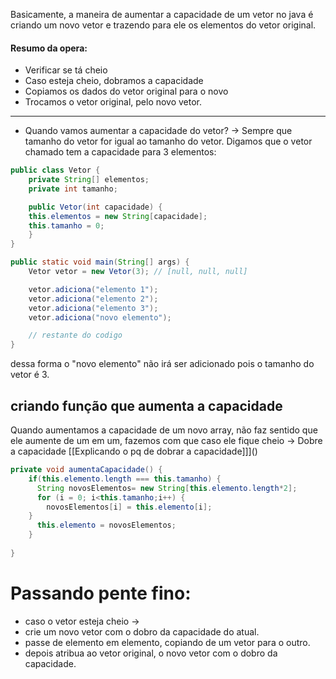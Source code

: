 
Basicamente, a maneira de aumentar a capacidade de um vetor no java é criando um novo vetor e trazendo para ele os elementos do vetor original.

#### Resumo da opera:
- Verificar se tá cheio
- Caso esteja cheio, dobramos a capacidade
- Copiamos os dados do vetor original para o novo
- Trocamos o vetor original, pelo novo vetor.
---
- Quando vamos aumentar a capacidade do vetor? -> Sempre que tamanho do vetor for igual ao tamanho do vetor.
Digamos que o vetor chamado tem a capacidade para 3 elementos:
```java
public class Vetor {
	private String[] elementos;
	private int tamanho;

	public Vetor(int capacidade) {  
    this.elementos = new String[capacidade];  
    this.tamanho = 0;  
	}
}

public static void main(String[] args) {
	Vetor vetor = new Vetor(3); // [null, null, null]

	vetor.adiciona("elemento 1");  
	vetor.adiciona("elemento 2");  
	vetor.adiciona("elemento 3");
	vetor.adiciona("novo elemento");

	// restante do codigo
}
```
dessa forma o "novo elemento" não irá ser adicionado pois o tamanho do vetor é 3.

## criando função que aumenta a capacidade

Quando aumentamos a capacidade de um novo array, não faz sentido que ele aumente de um em um, fazemos com que caso ele fique cheio -> Dobre a capacidade [[Explicando o pq de dobrar a capacidade]]]()
```java
private void aumentaCapacidade() {
	if(this.elemento.length === this.tamanho) {
	  String novosElementos= new String[this.elemento.length*2];
	  for (i = 0; i<this.tamanho;i++) {
		novosElementos[i] = this.elemento[i];
	}
	  this.elemento = novosElementos;
	}
	
}
```

# Passando pente fino:
- caso o vetor esteja cheio ->
- crie um novo vetor com o dobro da capacidade do atual.
- passe de elemento em elemento, copiando de um vetor para o outro.
- depois atribua ao vetor original, o novo vetor com o dobro da capacidade.